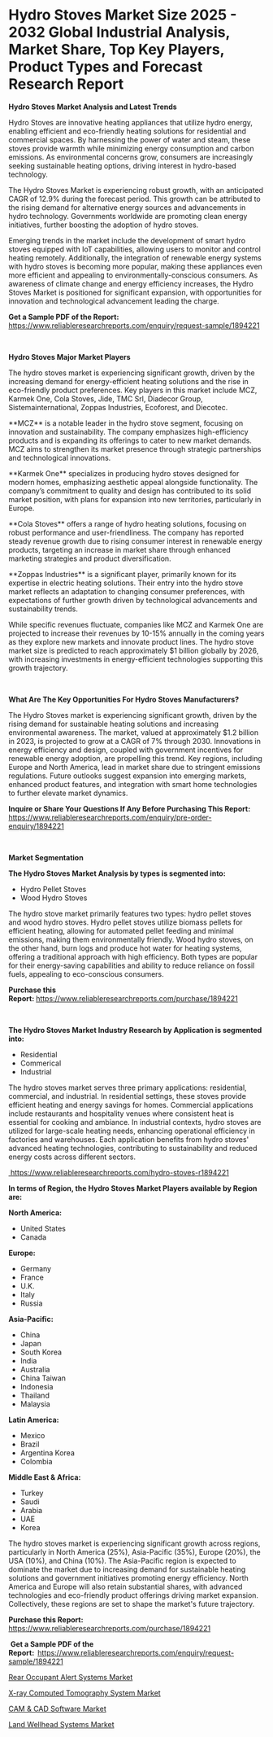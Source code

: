 <p><h1>Hydro Stoves Market Size 2025 - 2032 Global Industrial Analysis, Market Share, Top Key Players, Product Types and Forecast Research Report</h1></p><p><strong>Hydro Stoves Market Analysis and Latest Trends</strong></p>
<p><p>Hydro Stoves are innovative heating appliances that utilize hydro energy, enabling efficient and eco-friendly heating solutions for residential and commercial spaces. By harnessing the power of water and steam, these stoves provide warmth while minimizing energy consumption and carbon emissions. As environmental concerns grow, consumers are increasingly seeking sustainable heating options, driving interest in hydro-based technology.</p><p>The Hydro Stoves Market is experiencing robust growth, with an anticipated CAGR of 12.9% during the forecast period. This growth can be attributed to the rising demand for alternative energy sources and advancements in hydro technology. Governments worldwide are promoting clean energy initiatives, further boosting the adoption of hydro stoves.</p><p>Emerging trends in the market include the development of smart hydro stoves equipped with IoT capabilities, allowing users to monitor and control heating remotely. Additionally, the integration of renewable energy systems with hydro stoves is becoming more popular, making these appliances even more efficient and appealing to environmentally-conscious consumers. As awareness of climate change and energy efficiency increases, the Hydro Stoves Market is positioned for significant expansion, with opportunities for innovation and technological advancement leading the charge.</p></p>
<p><strong>Get a Sample PDF of the Report:&nbsp;</strong> <a href="https://www.reliableresearchreports.com/enquiry/request-sample/1894221?utm_campaign=102&utm_medium=2&utm_source=Github&utm_content=ia&utm_term=14012025&utm_id=hydro-stoves">https://www.reliableresearchreports.com/enquiry/request-sample/1894221</a></p>
<p>&nbsp;</p>
<p><strong>Hydro Stoves Major Market Players</strong></p>
<p><p>The hydro stoves market is experiencing significant growth, driven by the increasing demand for energy-efficient heating solutions and the rise in eco-friendly product preferences. Key players in this market include MCZ, Karmek One, Cola Stoves, Jide, TMC Srl, Diadecor Group, Sistemainternational, Zoppas Industries, Ecoforest, and Diecotec.</p><p>**MCZ** is a notable leader in the hydro stove segment, focusing on innovation and sustainability. The company emphasizes high-efficiency products and is expanding its offerings to cater to new market demands. MCZ aims to strengthen its market presence through strategic partnerships and technological innovations.</p><p>**Karmek One** specializes in producing hydro stoves designed for modern homes, emphasizing aesthetic appeal alongside functionality. The company’s commitment to quality and design has contributed to its solid market position, with plans for expansion into new territories, particularly in Europe.</p><p>**Cola Stoves** offers a range of hydro heating solutions, focusing on robust performance and user-friendliness. The company has reported steady revenue growth due to rising consumer interest in renewable energy products, targeting an increase in market share through enhanced marketing strategies and product diversification.</p><p>**Zoppas Industries** is a significant player, primarily known for its expertise in electric heating solutions. Their entry into the hydro stove market reflects an adaptation to changing consumer preferences, with expectations of further growth driven by technological advancements and sustainability trends.</p><p>While specific revenues fluctuate, companies like MCZ and Karmek One are projected to increase their revenues by 10-15% annually in the coming years as they explore new markets and innovate product lines. The hydro stove market size is predicted to reach approximately $1 billion globally by 2026, with increasing investments in energy-efficient technologies supporting this growth trajectory.</p></p>
<p>&nbsp;</p>
<p><strong>What Are The Key Opportunities For Hydro Stoves Manufacturers?</strong></p>
<p><p>The Hydro Stoves market is experiencing significant growth, driven by the rising demand for sustainable heating solutions and increasing environmental awareness. The market, valued at approximately $1.2 billion in 2023, is projected to grow at a CAGR of 7% through 2030. Innovations in energy efficiency and design, coupled with government incentives for renewable energy adoption, are propelling this trend. Key regions, including Europe and North America, lead in market share due to stringent emissions regulations. Future outlooks suggest expansion into emerging markets, enhanced product features, and integration with smart home technologies to further elevate market dynamics.</p></p>
<p><strong>Inquire or Share Your Questions If Any Before Purchasing This Report:</strong> <a href="https://www.reliableresearchreports.com/enquiry/pre-order-enquiry/1894221?utm_campaign=102&utm_medium=2&utm_source=Github&utm_content=ia&utm_term=14012025&utm_id=hydro-stoves">https://www.reliableresearchreports.com/enquiry/pre-order-enquiry/1894221</a></p>
<p>&nbsp;</p>
<p><strong>Market Segmentation</strong></p>
<p><strong>The Hydro Stoves Market Analysis by types is segmented into:</strong></p>
<p><ul><li>Hydro Pellet Stoves</li><li>Wood Hydro Stoves</li></ul></p>
<p><p>The hydro stove market primarily features two types: hydro pellet stoves and wood hydro stoves. Hydro pellet stoves utilize biomass pellets for efficient heating, allowing for automated pellet feeding and minimal emissions, making them environmentally friendly. Wood hydro stoves, on the other hand, burn logs and produce hot water for heating systems, offering a traditional approach with high efficiency. Both types are popular for their energy-saving capabilities and ability to reduce reliance on fossil fuels, appealing to eco-conscious consumers.</p></p>
<p><strong>Purchase this Report:&nbsp;</strong><a href="https://www.reliableresearchreports.com/purchase/1894221?utm_campaign=102&utm_medium=2&utm_source=Github&utm_content=ia&utm_term=14012025&utm_id=hydro-stoves">https://www.reliableresearchreports.com/purchase/1894221</a></p>
<p>&nbsp;</p>
<p><strong>The Hydro Stoves Market Industry Research by Application is segmented into:</strong></p>
<p><ul><li>Residential</li><li>Commerical</li><li>Industrial</li></ul></p>
<p><p>The hydro stoves market serves three primary applications: residential, commercial, and industrial. In residential settings, these stoves provide efficient heating and energy savings for homes. Commercial applications include restaurants and hospitality venues where consistent heat is essential for cooking and ambiance. In industrial contexts, hydro stoves are utilized for large-scale heating needs, enhancing operational efficiency in factories and warehouses. Each application benefits from hydro stoves' advanced heating technologies, contributing to sustainability and reduced energy costs across different sectors.</p></p>
<p><a href="https://www.reliableresearchreports.com/hydro-stoves-r1894221?utm_campaign=102&utm_medium=2&utm_source=Github&utm_content=ia&utm_term=14012025&utm_id=hydro-stoves">&nbsp;https://www.reliableresearchreports.com/hydro-stoves-r1894221</a></p>
<p><strong>In terms of Region, the Hydro Stoves Market Players available by Region are:</strong></p>
<p>
    <p> <strong> North America: </strong>
        <ul>
            <li>United States</li>
            <li>Canada</li>
        </ul>
        </p> 
    <p> <strong> Europe: </strong>
        <ul>
            <li>Germany</li>
            <li>France</li>
            <li>U.K.</li>
            <li>Italy</li>
            <li>Russia</li>
        </ul>
        </p> 
    <p> <strong> Asia-Pacific: </strong>
        <ul>
            <li>China</li>
            <li>Japan</li>
            <li>South Korea</li>
            <li>India</li>
            <li>Australia</li>
            <li>China Taiwan</li>
            <li>Indonesia</li>
            <li>Thailand</li>
            <li>Malaysia</li>
        </ul>
        </p> 
    <p> <strong> Latin America: </strong>
        <ul>
            <li>Mexico</li>
            <li>Brazil</li>
            <li>Argentina Korea</li>
            <li>Colombia</li>
        </ul>
        </p> 
    <p> <strong> Middle East & Africa: </strong>
        <ul>
            <li>Turkey</li>
            <li>Saudi</li>
            <li>Arabia</li>
            <li>UAE</li>
            <li>Korea</li>
        </ul>
    </p>
    </p>
<p><p>The hydro stoves market is experiencing significant growth across regions, particularly in North America (25%), Asia-Pacific (35%), Europe (20%), the USA (10%), and China (10%). The Asia-Pacific region is expected to dominate the market due to increasing demand for sustainable heating solutions and government initiatives promoting energy efficiency. North America and Europe will also retain substantial shares, with advanced technologies and eco-friendly product offerings driving market expansion. Collectively, these regions are set to shape the market's future trajectory.</p></p>
<p><strong>Purchase this Report: </strong><a href="https://www.reliableresearchreports.com/purchase/1894221?utm_campaign=102&utm_medium=2&utm_source=Github&utm_content=ia&utm_term=14012025&utm_id=hydro-stoves">https://www.reliableresearchreports.com/purchase/1894221</a></p>
<p>&nbsp;<strong>Get a Sample PDF of the Report:&nbsp;&nbsp;</strong><a href="https://www.reliableresearchreports.com/enquiry/request-sample/1894221?utm_campaign=102&utm_medium=2&utm_source=Github&utm_content=ia&utm_term=14012025&utm_id=hydro-stoves">https://www.reliableresearchreports.com/enquiry/request-sample/1894221</a></p>
<p><strong></strong></p>
<p><p><a href="https://github.com/NargisHussain75/Market-Research-Report-List-1/blob/main/rear-occupant-alert-systems-market.md?utm_campaign=102&utm_medium=2&utm_source=Github&utm_content=ia&utm_term=14012025&utm_id=hydro-stoves">Rear Occupant Alert Systems Market</a></p><p><a href="https://github.com/pearlinewhite4692/Market-Research-Report-List-1/blob/main/x-ray-computed-tomography-system-market.md?utm_campaign=102&utm_medium=2&utm_source=Github&utm_content=ia&utm_term=14012025&utm_id=hydro-stoves">X-ray Computed Tomography System Market</a></p><p><a href="https://github.com/hillsmyung726/Market-Research-Report-List-1/blob/main/cam-cad-software-market.md?utm_campaign=102&utm_medium=2&utm_source=Github&utm_content=ia&utm_term=14012025&utm_id=hydro-stoves">CAM & CAD Software Market</a></p><p><a href="https://github.com/FlorianWolf90/Market-Research-Report-List-1/blob/main/land-wellhead-systems-market.md?utm_campaign=102&utm_medium=2&utm_source=Github&utm_content=ia&utm_term=14012025&utm_id=hydro-stoves">Land Wellhead Systems Market</a></p></p>